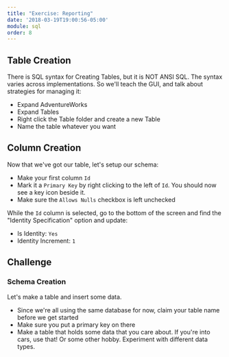 ```yaml
---
title: "Exercise: Reporting"
date: '2018-03-19T19:00:56-05:00'
module: sql
order: 8
---
```


## Table Creation

There is SQL syntax for Creating Tables, but it is NOT ANSI SQL. The syntax varies across implementations. So we'll teach the GUI, and talk about strategies for managing it:

* Expand AdventureWorks
* Expand Tables
* Right click the Table folder and create a new Table
* Name the table whatever you want

## Column Creation

Now that we've got our table, let's setup our schema:

* Make your first column `Id`
* Mark it a `Primary Key` by right clicking to the left of `Id`. You should now see a key icon beside it.
* Make sure the `Allows Nulls` checkbox is left unchecked

While the `Id` column is selected, go to the bottom of the screen and find the "Identity Specification" option and update:

* Is Identity: `Yes`
* Identity Increment: `1`

## Challenge

### Schema Creation

Let's make a table and insert some data.

* Since we're all using the same database for now, claim your table name before we get started
* Make sure you put a primary key on there
* Make a table that holds some data that you care about. If you're into cars, use that! Or some other hobby. Experiment with different data types.
